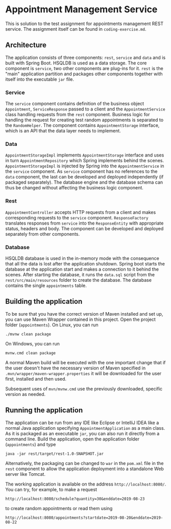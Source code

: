 # Appointment Management Service

This is solution to the test assignment for appointments management REST service. The assignment itself can be found in `coding-exercise.md`.

## Architecture

The application consists of three components: `rest`, `service` and `data` and is built with Spring Boot. HSQLDB is used as a data storage. The core component is `service`, two other components are plug-ins for it. `rest` is the "main" application partition and packages other components together with itself into the executable `jar` file.

### Service

The `service` component contains definition of the business object `Appointment`, `ServiceResponse` passed to a client and the `AppointmentService` class handling requests from the `rest` component. Business logic for handling the request for creating test random appointments is separated to the `RandomHelper`. The component contains `AppointmentStorage` interface, which is an API that the data layer needs to implement.

### Data

`AppointmentStorageImpl` implements `AppointmentStorage` interface and uses in turn `AppointmentRepository` which Spring implements behind the scenes. `AppointmentStorageImpl` is injected by Spring into the `AppointmentService` in the `service` component. As `service` component has no references to the `data` component, the last can be developed and deployed independently (if packaged separately). The database engine and the database schema can thus be changed without affecting the business logic component.

### Rest

`AppointmentController` accepts HTTP requests from a client and makes corresponding requests to the `service` component. `ResponseFactory` translates responses from `service` into the `ResponseEntity` with appropriate status, headers and body. The component can be developed and deployed separately from other components.

### Database

HSQLDB database is used in the in-memory mode with the consequence that all the data is lost after the application shutdown. Spring boot starts the database at the application start and makes a connection to it behind the scenes. After starting the database, it runs the `data.sql` script from the `rest/src/main/resources` folder to create the database. The database contains the single `appointments` table.

## Building the application

To be sure that you have the correct version of Maven installed and set up, you can use Maven Wrapper contained in this project. Open the project folder (`appointments`). On Linux, you can run

```
./mvnw clean package
```

On Windows, you can run

```
mvnw.cmd clean package
```

A normal Maven build will be executed with the one important change that if the user doesn't have the necessary version of Maven specified in `.mvn/wrapper/maven-wrapper.properties` it will be downloaded for the user first, installed and then used.

Subsequent uses of `mvn/mvnw.cmd` use the previously downloaded, specific version as needed.

## Running the application

The application can be run from any IDE like Eclipse or IntelliJ IDEA like a normal Java application specifying `AppointmentApplication` as a main class. As it is packaged as an executable `jar`, you can also run it directly from a command line. Build the application, open the application folder (`appointments`) and type

```
java -jar rest/target/rest-1.0-SNAPSHOT.jar
```

Alternatively, the packaging can be changed to `war` in the `pom.xml` file in the `rest` component to allow the application deployment into a standalone Web server like Tomcat.

The working application is available on the address `http://localhost:8080/`. You can try, for example, to make a request

```
http://localhost:8080/schedule?quantity=30&enddate=2019-08-23
```

to create random appointments or read them using

```
http://localhost:8080/appointments?startdate=2019-08-20&enddate=2019-08-22
```
